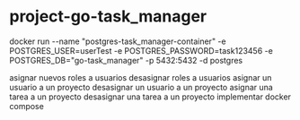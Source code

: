 # project-go-task_manager

docker run --name "postgres-task_manager-container" -e POSTGRES_USER=userTest -e POSTGRES_PASSWORD=task123456 -e POSTGRES_DB="go-task_manager" -p 5432:5432 -d postgres

asignar nuevos roles a usuarios
desasignar roles a usuarios
asignar un usuario a un proyecto
desasignar un usuario a un proyecto
asignar una tarea a un proyecto
desasignar una tarea a un proyecto
implementar docker compose 